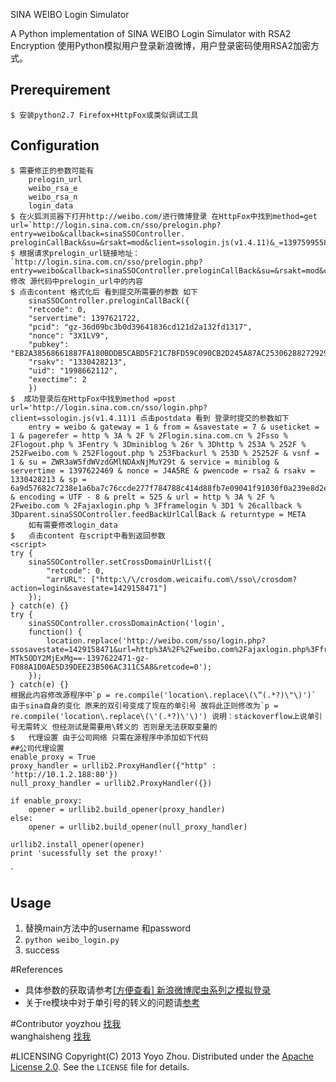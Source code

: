 SINA WEIBO Login Simulator      

A Python implementation of SINA WEIBO Login Simulator with RSA2 Encryption
使用Python模拟用户登录新浪微博，用户登录密码使用RSA2加密方式。    

## Prerequirement
    $ 安装python2.7 Firefox+HttpFox或类似调试工具    
## Configuration    
    $ 需要修正的参数可能有
        prelogin_url
        weibo_rsa_e
        weibo_rsa_n
        login_data
    $ 在火狐浏览器下打开http://weibo.com/进行微博登录 在HttpFox中找到method=get  url=`http://login.sina.com.cn/sso/prelogin.php?entry=weibo&callback=sinaSSOController.   preloginCallBack&su=&rsakt=mod&client=ssologin.js(v1.4.11)&_=1397599558009`
    $ 根据请求prelogin_url链接地址：`http://login.sina.com.cn/sso/prelogin.php?entry=weibo&callback=sinaSSOController.preloginCallBack&su=&rsakt=mod&client=ssologin.js(v1.4.11)&_=1397592604677`
    修改 源代码中prelogin_url中的内容     
    $ 点击content 格式化后 看到提交所需要的参数 如下      
        sinaSSOController.preloginCallBack({
        "retcode": 0,
        "servertime": 1397621722,
        "pcid": "gz-36d09bc3b0d39641836cd121d2a132fd1317",
        "nonce": "3X1LV9",
        "pubkey": "EB2A38568661887FA180BDDB5CABD5F21C7BFD59C090CB2D245A87AC253062882729293E5506350508E7F9AA3BB77F4333231490F915F6D63C55FE2F08A49B353F444AD3993CACC02DB784ABBB8E42A9B1BBFFFB38BE18D78E87A0E41B9B8F73A928EE0CCEE1F6739884B9777E4FE9E88A1BBE495927AC4A799B3181D6442443",
        "rsakv": "1330428213",
        "uid": "1998662112",
        "exectime": 2
        })      
    $  成功登录后在HttpFox中找到method =post url='http://login.sina.com.cn/sso/login.php?client=ssologin.js(v1.4.11)1 ​点击postdata 看到 登录时提交的参数如下   
        entry = weibo & gateway = 1 & from = &savestate = 7 & useticket = 1 & pagerefer = http % 3A % 2F % 2Flogin.sina.com.cn % 2Fsso % 2Flogout.php % 3Fentry % 3Dminiblog % 26r % 3Dhttp % 253A % 252F % 252Fweibo.com % 252Flogout.php % 253Fbackurl % 253D % 25252F & vsnf = 1 & su = ZWR3aW5fdWVzdGMlNDAxNjMuY29t & service = miniblog & servertime = 1397622469 & nonce = J4A5RE & pwencode = rsa2 & rsakv = 1330428213 & sp = 6a9d57682c7238e1a6ba7c76ccde277f784788c414d88fb7e09041f91030f0a239e8d2e25d26e2c581dcd37a7faae1f20d45f60735a1212eb0d7a6d4c7ae9042ecff3d7e24de504b1f9d8ff3c995a451811e963a38e8fd3c771b612c17f6e8561164c459369dd6ee3bb0713c5ed5a2dec352075cd29776a99350ed7b72d12429 & encoding = UTF - 8 & prelt = 525 & url = http % 3A % 2F % 2Fweibo.com % 2Fajaxlogin.php % 3Fframelogin % 3D1 % 26callback % 3Dparent.sinaSSOController.feedBackUrlCallBack & returntype = META     
        如有需要修改login_data
    $   点击content 在script中看到返回参数    
    <script>
    try {
        sinaSSOController.setCrossDomainUrlList({
            "retcode": 0,
            "arrURL": ["http:\/\/crosdom.weicaifu.com\/sso\/crosdom?action=login&savestate=1429158471"]
        });
    } catch(e) {}
    try {
        sinaSSOController.crossDomainAction('login',
        function() {
            location.replace('http://weibo.com/sso/login.php?ssosavestate=1429158471&url=http%3A%2F%2Fweibo.com%2Fajaxlogin.php%3Fframelogin%3D1%26callback%3Dparent.sinaSSOController.feedBackUrlCallBack%26sudaref%3Dweibo.com&ticket=ST-MTk5ODY2MjExMg==-1397622471-gz-F088A1D0AE5D39DEE23B506AC311C5A8&retcode=0');
        });
    } catch(e) {}    
    根据此内容修改源程序中`p = re.compile('location\.replace\(\“(.*?)\"\)')` 由于sina自身的变化 原来的双引号变成了现在的单引号 故将此正则修改为`p = re.compile('location\.replace\(\'(.*?)\'\)') 说明：stackoverflow上说单引号无需转义 但经测试是需要用\转义的 否则是无法获取变量的
    $   代理设置 由于公司网络 只需在源程序中添加如下代码
    ##公司代理设置
    enable_proxy = True
    proxy_handler = urllib2.ProxyHandler({"http" : 'http://10.1.2.188:80'})
    null_proxy_handler = urllib2.ProxyHandler({})

    if enable_proxy:
        opener = urllib2.build_opener(proxy_handler)
    else:
        opener = urllib2.build_opener(null_proxy_handler)

    urllib2.install_opener(opener)
    print 'sucessfully set the proxy!'
`
## Usage
1. 替换main方法中的username 和password
2. `python weibo_login.py`
3. success  

#References
* 具体参数的获取请参考[[方便查看] 新浪微博爬虫系列之模拟登录](http://blog.csdn.net/yonglaixiazaide/article/details/7923468)
* 关于re模块中对于单引号的转义的问题请[参考](http://stackoverflow.com/questions/14378998/javascript-regular-expression-single-quotes)  

#Contributor
yoyzhou    [找我](iamyoyozhou@gmail.com)  
wanghaisheng    [找我](edwin_uestc@163.com)    

#LICENSING
Copyright(C) 2013 Yoyo Zhou. Distributed under the [Apache License 2.0](http://www.apache.org/licenses/LICENSE-2.0.html).  See the `LICENSE` file for details.


